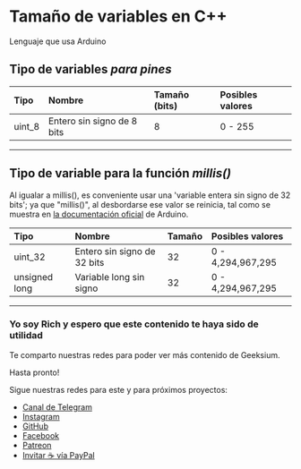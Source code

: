 # Tamaño de variables en C++

Lenguaje que usa Arduino

## Tipo de variables *para pines*

| Tipo   | Nombre                     | Tamaño (bits) | Posibles valores |
| :----- | :------------------------- | :------------ | :--------------- |
| uint_8 | Entero sin signo de 8 bits | 8             | 0 - 255          |

---

## Tipo de variable para la función _millis()_

Al igualar a millis(), es conveniente usar una 'variable entera sin signo de 32 bits'; ya que "millis()", al desbordarse ese valor se reinicia, tal como se muestra en [la documentación oficial](https://www.arduino.cc/reference/en/language/functions/time/millis/) de Arduino.

| Tipo          | Nombre                      | Tamaño | Posibles valores  |
| :------------ | :-------------------------- | :----- | :---------------- |
| uint_32       | Entero sin signo de 32 bits | 32     | 0 - 4,294,967,295 |
| unsigned long | Variable long sin signo     | 32     | 0 - 4,294,967,295 |

---

### Yo soy Rich y espero que este contenido te haya sido de utilidad

Te comparto nuestras redes para poder ver más contenido de Geeksium.

Hasta pronto!

Sigue nuestras redes para este y para próximos proyectos:

- [Canal de Telegram](https://t.me/geeksium)
- [Instagram](https://instagram.com/geeksium)
- [GitHub](https://github.com/geeksium)
- [Facebook](https://facebook.com/geeksium)
- [Patreon](https://patreon.com/geeksium)
- [Invitar ☕ vía PayPal](https://paypal.me/richglz?country.x=MX&locale.x=es_XC)
